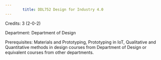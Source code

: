```yaml
---
        title: DDL752 Design for Industry 4.0
---
```

Credits: 3 (2-0-2)

Department: Department of Design

Prerequisites: Materials and Prototyping, Prototyping in IoT, Qualitative and Quantitative methods in design courses from Department of Design or equivalent courses from other departments.

